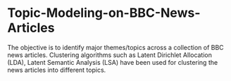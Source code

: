 # Topic-Modeling-on-BBC-News-Articles
The objective is to identify major themes/topics across a collection of BBC news articles.  Clustering algorithms such as Latent Dirichlet Allocation (LDA), Latent Semantic Analysis (LSA) have been used for clustering the news articles into different topics.
